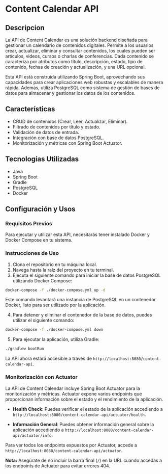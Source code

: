 ﻿# Content Calendar API

## Descripcion

La API de Content Calendar es una solución backend diseñada para gestionar un calendario de contenidos digitales.
Permite a los usuarios crear, actualizar, eliminar y consultar contenidos, los cuales pueden ser artículos, videos,
cursos o charlas de conferencias. Cada contenido se caracteriza por atributos como título, descripción, estado, tipo de
contenido, fechas de creación y actualización, y una URL opcional.

Esta API está construida utilizando Spring Boot, aprovechando sus capacidades para crear aplicaciones web robustas y
escalables de manera rápida. Además, utiliza PostgreSQL como sistema de gestión de bases de datos para almacenar y
gestionar los datos de los contenidos.

## Características

- CRUD de contenidos (Crear, Leer, Actualizar, Eliminar).
- Filtrado de contenidos por título y estado.
- Validación de datos de entrada.
- Integración con base de datos PostgreSQL.
- Monitorización y métricas con Spring Boot Actuator.

## Tecnologías Utilizadas

- Java
- Spring Boot
- Gradle
- PostgreSQL
- Docker

## Configuración y Usos

### Requisitos Previos

Para ejecutar y utilizar esta API, necesitarás tener instalado Docker y Docker Compose en tu sistema.

### Instrucciones de Uso

1. Clona el repositorio en tu máquina local.
2. Navega hasta la raíz del proyecto en tu terminal.
3. Ejecuta el siguiente comando para iniciar la base de datos PostgreSQL utilizando Docker Compose:

```bash
docker-compose -f ./docker-compose.yml up -d
```

Este comando levantará una instancia de PostgreSQL en un contenedor Docker, listo para ser utilizado por la aplicación.

4. Para detener y eliminar el contenedor de la base de datos, puedes utilizar el siguiente comando:

```bash
docker-compose -f ./docker-compose.yml down
```

5. Para ejecutar la aplicación, utiliza Gradle:

```bash
./gradlew bootRun
```

La API ahora estará accesible a través de `http://localhost:8080/content-calendar-api`.

### Monitorización con Actuator

La API de Content Calendar incluye Spring Boot Actuator para la monitorización y métricas. Actuator expone varios
endpoints que proporcionan información sobre el estado y el rendimiento de la aplicación.

- **Health Check**: Puedes verificar el estado de la aplicación accediendo
  a `http://localhost:8080/content-calendar-api/actuator/health`.

- **Información General**: Puedes obtener información general sobre la aplicación accediendo
  a `http://localhost:8080/content-calendar-api/actuator/info`.

Para ver todos los endpoints expuestos por Actuator, accede a `http://localhost:8080/content-calendar-api/actuator`.

**Nota:** Asegúrate de no incluir la barra final (`/`) en la URL cuando accedas a los endpoints de Actuator para evitar
errores 404.
